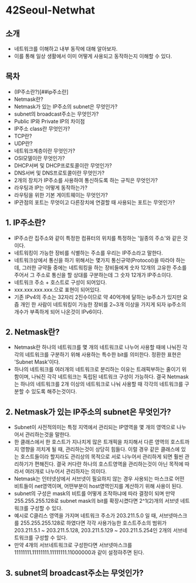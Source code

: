 # 42Seoul-Netwhat

## 소개
* 네트워크를 이해하고 내부 동작에 대해 알아보자.
* 이를 통해 일상 생활에서 이미 어떻게 사용되고 동작하는지 이해할 수 있다. 

## 목차
* (IP주소란?)[##ip주소란]
* Netmask란?
* Netmask가 있는 IP주소의 subnet은 무엇인가?
* subnet의 broadcast주소는 무엇인가?
* Public IP와 Private IP의 차이점
* IP주소 class란 무엇인가?
* TCP란?
* UDP란?
* 네트워크계층이란 무엇인가?
* OSI모델이란 무엇인가?
* DHCP서버 및 DHCP프로토콜이란 무엇인가?
* DNS서버 및 DNS프로토콜이란 무엇인가?
* 2개의 장치가 IP주소를 사용하여 통신하도록 하는 규칙은 무엇인가?
* 라우팅과 IP는 어떻게 동작하는가?
* 라우팅을 위한 기본 게이트웨이는 무엇인가?
* IP관점의 포트는 무엇이고 다른장치에 연결할 때 사용되는 포트는 무엇인가?

## 1. IP주소란?
* IP주소란 집주소와 같이 특정한 컴퓨터의 위치를 특정하는 '일종의 주소'와 같은 것이다.
* 네트워킹이 가능한 장비를 식별하는 주소를 우리는 IP주소라고 말한다.
* 네트워크상에서 통신을 하기 위해서는 몇가지 통신규약(Protocol)을 따라야 하는데, 그러한 규약들 중에는 네트워킹을 하는 장비들에게 숫자 12개의 고유한 주소를 주어서 그 주소로 통신을 할 상대를 구분하는데 그 숫자 12개가 IP주소이다.
* 네트워크 주소 + 호스트로 구성이 되어있다.
* xxx.xxx.xxx.xxx.으로 표현이 되어있다.
* 기존 IPv4의 주소는 32자리 2진수이므로 약 40억개에 달하는 ip주소가 있지만 요즘 개인 한 사람이 네트워킹이 가능한 장비를 2~3개 이상을 가지게 되자 ip주소의 개수가 부족하게 되어 나온것이 IPv6이다.

## 2. Netmask란?
* Netmask란 하나의 네트워크를 몇 개의 네트워크로 나누어 사용할 때에 나눠진 각각의 네트워크를 구분하기 위해 사용하는 특수한 bit를 의미한다. 정환한 표현은 'Subnet Mask'이다.
* 하나의 네트워크를 여러개의 네트워크로 분리하는 이유는 트래픽부하는 줄이기 위함이며, 나눠진 각각 네트워크는 독립된 네트워크 구성이 가능하다. 결국 Netmask는 하나의 네트워크를 2개 이상의 네트워크로 나눠 사용할 때 각각의 네트워크를 구분할 수 있도록 해주는것이다.

## 2. Netmask가 있는 IP주소의 subnet은 무엇인가?
* Subnet이 사전적의미는 특정 지역에서 관리되는 IP영역을 몇 개의 영역으로 나누어서 관리하는것을 말한다.
* 한 클래스에서 한 호스트가 지나치게 많은 트개픽을 차지해서 다른 영역의 호스트까지 영향을 끼치게 될 때, 관리하는것이 상당히 힘들다. 이럴 경우 같은 클래스에 있는 호스트들이라 할지라도 관리상의 목적으로 서로 나누어서 관리하게 되면 훨씬 관리하기가 편해진다. 결국 커다란 하나의 호스트영역을 관리하는것이 아닌 목적에 따라서 여러개로 나누어서 관리하자는 의미다.
* Netmask는 인터넷상에서 서브넷이 필요하지 않는 경우 사용되는 마스크로 어떤 비트들이 net영역이며, 어떤부분이 host영역인지를 계산하기 위해 사용이 된다. 
* subnet의 구성은 mask의 비트를 어떻게 조작하냐에 따라 결정이 되며 만약 255.255.255.128로 subnet mask의 bit를 확장시켰다면 2^1(2)개의 서브넷 네트워크를 구성할 수 있다.
* 예시로 C클리스 영역을 가지며 네트워크 주소가 203.211.5.0 일 때, 서브넷마스크를 255.255.255.128로 하였다면 각각 사용가능한 호스트주소의 범위가 203.211.5.1 ~ 203.211.5.128, 203.211.5.129 ~ 203.211.5.254인 2개의 서브네트워크를 구성할 수 있다.
* 만약 4개의 서브네트워크로 구성한다면 서브넷마스크를 11111111.11111111.11111111.11000000과 같이 설정햐주면 된다.

## 3. subnet의 broadcast주소는 무엇인가?
